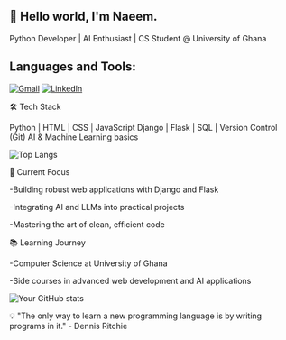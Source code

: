 ## 👋 Hello world, I'm Naeem.
Python Developer | AI Enthusiast | CS Student @ University of Ghana

## Languages and Tools:

<!-- Add more icons for your skills -->

[![Gmail](https://img.shields.io/badge/Gmail-D14836?style=for-the-badge&logo=gmail&logoColor=white)](mailto:naeemabdulaziz202@gmail.com)
[![LinkedIn](https://img.shields.io/badge/LinkedIn-0077B5?style=for-the-badge&logo=linkedin&logoColor=white)](https://www.linkedin.com/in/naeem-abdul-aziz-3b719223a/)

<!--
**naeemAbdul-Aziz/naeemAbdul-Aziz** is a ✨ _special_ ✨ repository because its `README.md` (this file) appears on your GitHub profile.

Here are some ideas to get you started:
🚀 About Me
- 💻 Crafting code and building the future, one line at a time. 
- 🌱 Currenlty diving deep into Django and Data science.
- 🔍 Exploring the world of AI and LLMs and their applications.
- 🤔 I’m looking for help with ...
- 💬 Ask me about Python, LLMs and Data science.
- 📫 How to reach me: naeemabdulaziz202@gmail.com
- 😄 Him/He
- ⚡ Fun fact: When I'm not coding, you'll find me at the gym!
-->

🛠️ Tech Stack


Python | HTML | CSS | JavaScript
Django | Flask |
SQL | Version Control (Git)
AI & Machine Learning basics


![Top Langs](https://github-readme-stats.vercel.app/api/top-langs/?username=naeemAbdul-Aziz&layout=compact&theme=radical) 

🔭 Current Focus

-Building robust web applications with Django and Flask

-Integrating AI and LLMs into practical projects

-Mastering the art of clean, efficient code


📚 Learning Journey

-Computer Science at University of Ghana 

-Side courses in advanced web development and AI applications

![Your GitHub stats](https://github-readme-stats.vercel.app/api?username=naeemAbdul-Aziz&show_icons=true&theme=radical)


💡 "The only way to learn a new programming language is by writing programs in it." - Dennis Ritchie
